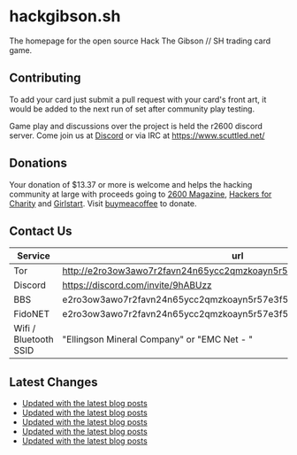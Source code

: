# hackgibson.sh
The homepage for the open source Hack The Gibson // SH trading card game.


## Contributing

To add your card just submit a pull request with your card's front art, it would be added to the next run of set after community play testing.

Game play and discussions over the project is held the r2600 discord server. Come join us at [Discord](https://discord.com/invite/9hABUzz) or via IRC at https://www.scuttled.net/


## Donations

Your donation of $13.37 or more is welcome and helps the hacking community at large with proceeds going to [2600 Magazine](https://2600.com/), [Hackers for Charity](https://hackersforcharity.org) and [Girlstart](https://girlstart.org).  Visit [buymeacoffee](https://www.buymeacoffee.com/hackgibson.sh) to donate.


## Contact Us

Service | url
-|-
Tor | http://e2ro3ow3awo7r2favn24n65ycc2qmzkoayn5r57e3f56nvjwdcgg32ad.onion
Discord | https://discord.com/invite/9hABUzz
BBS | e2ro3ow3awo7r2favn24n65ycc2qmzkoayn5r57e3f56nvjwdcgg32ad.onion:23
FidoNET | e2ro3ow3awo7r2favn24n65ycc2qmzkoayn5r57e3f56nvjwdcgg32ad.onion:24554
Wifi / Bluetooth SSID | "Ellingson Mineral Company" or "EMC Net - <fidonet address>"

## Latest Changes
<!-- BLOG-POST-LIST:START -->
- [Updated with the latest blog posts](https://github.com/DFW2600/hackgibson.sh/commit/0c92f89c9352dbb384498a49ef7f3bf4f64249d4)
- [Updated with the latest blog posts](https://github.com/DFW2600/hackgibson.sh/commit/e216acb2605569c3cbde3c8875ab2bbbae3b668f)
- [Updated with the latest blog posts](https://github.com/DFW2600/hackgibson.sh/commit/ddd9e58f934ecc5ed0ad4e29efc167479418ec41)
- [Updated with the latest blog posts](https://github.com/DFW2600/hackgibson.sh/commit/1e9f1e7c34c1ced92b06355425ef528fb8a93abd)
- [Updated with the latest blog posts](https://github.com/DFW2600/hackgibson.sh/commit/ce3524550809cf2837245003129f8da5c57c62b6)
<!-- BLOG-POST-LIST:END -->
